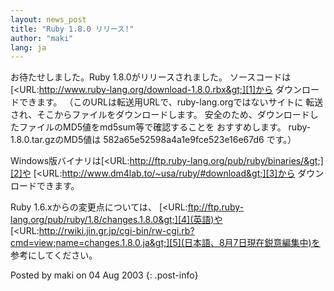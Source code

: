 ```yaml
---
layout: news_post
title: "Ruby 1.8.0 リリース!"
author: "maki"
lang: ja
---
```


お待たせしました。Ruby 1.8.0がリリースされました。 ソースコードは
[&lt;URL:http://www.ruby-lang.org/download-1.8.0.rbx&gt;][1]から
ダウンロードできます。 （このURLは転送用URLで、ruby-lang.orgではないサイトに
転送され、そこからファイルをダウンロードします。 安全のため、ダウンロードしたファイルのMD5値をmd5sum等で確認することを
おすすめします。 ruby-1.8.0.tar.gzのMD5値は 582a65e52598a4a1e9fce523e16e67d6 です。）

Windows版バイナリは[&lt;URL:http://ftp.ruby-lang.org/pub/ruby/binaries/&gt;][2]や
[&lt;URL:http://www.dm4lab.to/~usa/ruby/#download&gt;][3]から ダウンロードできます。

Ruby 1.6.xからの変更点については、
[&lt;URL:ftp://ftp.ruby-lang.org/pub/ruby/1.8/changes.1.8.0&gt;][4](英語)や
[&lt;URL:http://rwiki.jin.gr.jp/cgi-bin/rw-cgi.rb?cmd=view;name=changes.1.8.0.ja&gt;][5](日本語、8月7日現在鋭意編集中)を
参考にしてください。

Posted by maki on 04 Aug 2003
{: .post-info}



[1]: http://www.ruby-lang.org/download-1.8.0.rbx 
[2]: http://ftp.ruby-lang.org/pub/ruby/binaries/ 
[3]: http://www.dm4lab.to/~usa/ruby/#download 
[4]: ftp://ftp.ruby-lang.org/pub/ruby/1.8/changes.1.8.0 
[5]: http://rwiki.jin.gr.jp/cgi-bin/rw-cgi.rb?cmd=view;name=changes.1.8.0.ja 
